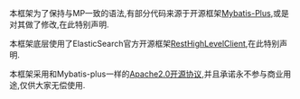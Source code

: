 本框架为了保持与MP一致的语法,有部分代码来源于开源框架[Mybatis-Plus](https://mp.baomidou.com/),或是对其做了修改,在此特别声明.

本框架底层使用了ElasticSearch官方开源框架[RestHighLevelClient](https://www.elastic.co/guide/en/elasticsearch/client/java-rest/current/index.html),在此特别声明.

本框架采用和Mybatis-plus一样的[Apache2.0开源协议](https://www.apache.org/licenses/LICENSE-2.0),并且承诺永不参与商业用途,仅供大家无偿使用.
